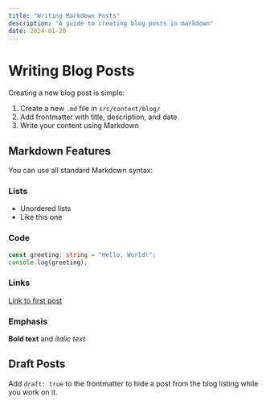 ```yaml
---
title: "Writing Markdown Posts"
description: "A guide to creating blog posts in markdown"
date: 2024-01-20
---
```


# Writing Blog Posts

Creating a new blog post is simple:

1. Create a new `.md` file in `src/content/blog/`
2. Add frontmatter with title, description, and date
3. Write your content using Markdown

## Markdown Features

You can use all standard Markdown syntax:

### Lists
- Unordered lists
- Like this one

### Code
```typescript
const greeting: string = "Hello, World!";
console.log(greeting);
```

### Links
[Link to first post](/blog/first-post)

### Emphasis
**Bold text** and *italic text*

## Draft Posts

Add `draft: true` to the frontmatter to hide a post from the blog listing while you work on it.
